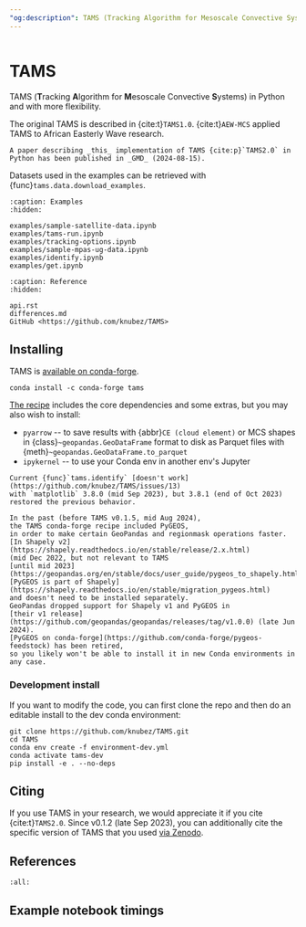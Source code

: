 ```yaml
---
"og:description": TAMS (Tracking Algorithm for Mesoscale Convective Systems) in Python
---
```


```{module} tams

```

# TAMS

TAMS (**T**racking **A**lgorithm for **M**esoscale Convective **S**ystems) in Python and with more flexibility.

The original TAMS is described in {cite:t}`TAMS1.0`.
{cite:t}`AEW-MCS` applied TAMS to African Easterly Wave research.

```{note}
A paper describing _this_ implementation of TAMS {cite:p}`TAMS2.0` in Python has been published in _GMD_ (2024-08-15).
```

Datasets used in the examples can be retrieved with
{func}`tams.data.download_examples`.

```{toctree}
:caption: Examples
:hidden:

examples/sample-satellite-data.ipynb
examples/tams-run.ipynb
examples/tracking-options.ipynb
examples/sample-mpas-ug-data.ipynb
examples/identify.ipynb
examples/get.ipynb
```

```{toctree}
:caption: Reference
:hidden:

api.rst
differences.md
GitHub <https://github.com/knubez/TAMS>
```

## Installing

TAMS is [available on conda-forge](https://anaconda.org/conda-forge/tams).

```{prompt} bash
conda install -c conda-forge tams
```

[The recipe](https://github.com/conda-forge/tams-feedstock/blob/main/recipe/meta.yaml)
includes the core dependencies and some extras, but you may also wish to install:

- `pyarrow` -- to save results
  with {abbr}`CE (cloud element)` or MCS shapes
  in {class}`~geopandas.GeoDataFrame` format
  to disk as Parquet files with {meth}`~geopandas.GeoDataFrame.to_parquet`
- `ipykernel` -- to use your Conda env in another env's Jupyter

```{attention}
Current {func}`tams.identify` [doesn't work](https://github.com/knubez/TAMS/issues/13)
with `matplotlib` 3.8.0 (mid Sep 2023), but 3.8.1 (end of Oct 2023)
restored the previous behavior.
```

```{note}
In the past (before TAMS v0.1.5, mid Aug 2024),
the TAMS conda-forge recipe included PyGEOS,
in order to make certain GeoPandas and regionmask operations faster.
[In Shapely v2](https://shapely.readthedocs.io/en/stable/release/2.x.html)
(mid Dec 2022, but not relevant to TAMS
[until mid 2023](https://geopandas.org/en/stable/docs/user_guide/pygeos_to_shapely.html)),
[PyGEOS is part of Shapely](https://shapely.readthedocs.io/en/stable/migration_pygeos.html)
and doesn't need to be installed separately.
GeoPandas dropped support for Shapely v1 and PyGEOS in
[their v1 release](https://github.com/geopandas/geopandas/releases/tag/v1.0.0) (late Jun 2024).
[PyGEOS on conda-forge](https://github.com/conda-forge/pygeos-feedstock) has been retired,
so you likely won't be able to install it in new Conda environments in any case.
```

### Development install

If you want to modify the code, you can first clone the repo
and then do an editable install to the dev conda environment:

```{prompt} bash
git clone https://github.com/knubez/TAMS.git
cd TAMS
conda env create -f environment-dev.yml
conda activate tams-dev
pip install -e . --no-deps
```

## Citing

If you use TAMS in your research, we would appreciate it if you cite {cite:t}`TAMS2.0`.
Since v0.1.2 (late Sep 2023),
you can additionally cite the specific version of TAMS that you used
[via Zenodo](https://doi.org/10.5281/zenodo.8393890).

## References

```{bibliography}
:all:
```

## Example notebook timings

```{nb-exec-table}

```
